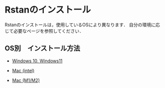 # Rstanのインストール

Rstanのインストールは，使用しているOSにより異なります．
自分の環境に応じて必要なページを参照してください．


## OS別　インストール方法

- [Windows 10, Windows11](./windows2023.md)

- [Mac (intel)](../install/macos-intel.md#rstanのインストール)
- [Mac (M1/M2)](../install/macos-m1.md#rstanのインストール)

